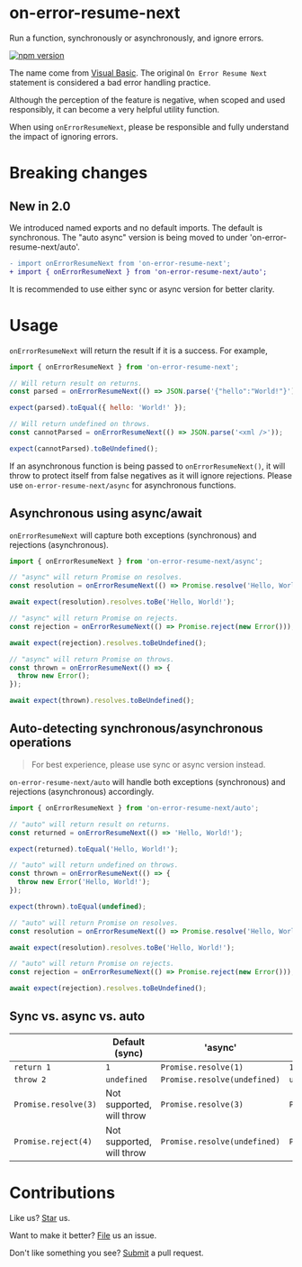 # on-error-resume-next

Run a function, synchronously or asynchronously, and ignore errors.

[![npm version](https://badge.fury.io/js/on-error-resume-next.svg)](https://npmjs.com/package/on-error-resume-next)

The name come from [Visual Basic](https://docs.microsoft.com/en-us/dotnet/visual-basic/language-reference/statements/on-error-statement). The original `On Error Resume Next` statement is considered a bad error handling practice.

Although the perception of the feature is negative, when scoped and used responsibly, it can become a very helpful utility function.

When using `onErrorResumeNext`, please be responsible and fully understand the impact of ignoring errors.

# Breaking changes

## New in 2.0

We introduced named exports and no default imports. The default is synchronous. The "auto async" version is being moved to under 'on-error-resume-next/auto'.

```diff
- import onErrorResumeNext from 'on-error-resume-next';
+ import { onErrorResumeNext } from 'on-error-resume-next/auto';
```

It is recommended to use either sync or async version for better clarity.

# Usage

`onErrorResumeNext` will return the result if it is a success. For example,

```js
import { onErrorResumeNext } from 'on-error-resume-next';

// Will return result on returns.
const parsed = onErrorResumeNext(() => JSON.parse('{"hello":"World!"}'));

expect(parsed).toEqual({ hello: 'World!' });

// Will return undefined on throws.
const cannotParsed = onErrorResumeNext(() => JSON.parse('<xml />'));

expect(cannotParsed).toBeUndefined();
````

If an asynchronous function is being passed to `onErrorResumeNext()`, it will throw to protect itself from false negatives as it will ignore rejections. Please use `on-error-resume-next/async` for asynchronous functions.

## Asynchronous using async/await

`onErrorResumeNext` will capture both exceptions (synchronous) and rejections (asynchronous).

```js
import { onErrorResumeNext } from 'on-error-resume-next/async';

// "async" will return Promise on resolves.
const resolution = onErrorResumeNext(() => Promise.resolve('Hello, World!'));

await expect(resolution).resolves.toBe('Hello, World!');

// "async" will return Promise on rejects.
const rejection = onErrorResumeNext(() => Promise.reject(new Error()));

await expect(rejection).resolves.toBeUndefined();

// "async" will return Promise on throws.
const thrown = onErrorResumeNext(() => {
  throw new Error();
});

await expect(thrown).resolves.toBeUndefined();
```

## Auto-detecting synchronous/asynchronous operations

> For best experience, please use sync or async version instead.

`on-error-resume-next/auto` will handle both exceptions (synchronous) and rejections (asynchronous) accordingly.

```js
import { onErrorResumeNext } from 'on-error-resume-next/auto';

// "auto" will return result on returns.
const returned = onErrorResumeNext(() => 'Hello, World!');

expect(returned).toEqual('Hello, World!');

// "auto" will return undefined on throws.
const thrown = onErrorResumeNext(() => {
  throw new Error('Hello, World!');
});

expect(thrown).toEqual(undefined);

// "auto" will return Promise on resolves.
const resolution = onErrorResumeNext(() => Promise.resolve('Hello, World!'));

await expect(resolution).resolves.toBe('Hello, World!');

// "auto" will return Promise on rejects.
const rejection = onErrorResumeNext(() => Promise.reject(new Error()));

await expect(rejection).resolves.toBeUndefined();
```

## Sync vs. async vs. auto

|                      | Default (sync)            | 'async'                      | 'auto'                       |
| -------------------- | ------------------------- | ---------------------------- | ---------------------------- |
| `return 1`           | `1`                       | `Promise.resolve(1)`         | `1`                          |
| `throw 2`            | `undefined`               | `Promise.resolve(undefined)` | `undefined`                  |
| `Promise.resolve(3)` | Not supported, will throw | `Promise.resolve(3)`         | `Promise.resolve(3)`         |
| `Promise.reject(4)`  | Not supported, will throw | `Promise.resolve(undefined)` | `Promise.resolve(undefined)` |

# Contributions

Like us? [Star](https://github.com/compulim/on-error-resume-next/stargazers) us.

Want to make it better? [File](https://github.com/compulim/on-error-resume-next/issues) us an issue.

Don't like something you see? [Submit](https://github.com/compulim/on-error-resume-next/pulls) a pull request.
